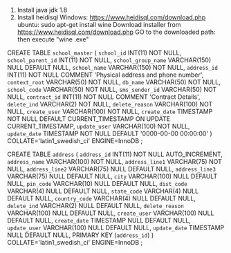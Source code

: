 1. Install java jdk 1.8
2. Install heidisql 
		Windows: https://www.heidisql.com/download.php
		ubuntu: sudo apt-get install wine
					Download installer from https://www.heidisql.com/download.php
					GO to the downloaded path: then execute "wine <downloaded file name>.exe"
					
					
					
					
CREATE TABLE `school_master` (
	`school_id` INT(11) NOT NULL,
	`school_parent_id` INT(11) NOT NULL,
	`school_group_name` VARCHAR(150) NULL DEFAULT NULL,
	`school_name` VARCHAR(150) NOT NULL,
	`address_id` INT(11) NOT NULL COMMENT 'Physical address and phone number',
	`context_root` VARCHAR(50) NOT NULL,
	`db_name` VARCHAR(50) NOT NULL,
	`school_code` VARCHAR(50) NOT NULL,
	`sms_sender_id` VARCHAR(50) NOT NULL,
	`contract_id` INT(11) NOT NULL COMMENT 'Contract Details',
	`delete_ind` VARCHAR(2) NOT NULL,
	`delete_reason` VARCHAR(100) NOT NULL,
	`create_user` VARCHAR(100) NOT NULL,
	`create_date` TIMESTAMP NOT NULL DEFAULT CURRENT_TIMESTAMP ON UPDATE CURRENT_TIMESTAMP,
	`update_user` VARCHAR(100) NOT NULL,
	`update_date` TIMESTAMP NOT NULL DEFAULT '0000-00-00 00:00:00'
)
COLLATE='latin1_swedish_ci'
ENGINE=InnoDB
;

CREATE TABLE `address` (
	`address_id` INT(11) NOT NULL AUTO_INCREMENT,
	`address_name` VARCHAR(100) NOT NULL,
	`address_line1` VARCHAR(75) NOT NULL,
	`address_line2` VARCHAR(75) NULL DEFAULT NULL,
	`address_line3` VARCHAR(75) NULL DEFAULT NULL,
	`city` VARCHAR(100) NULL DEFAULT NULL,
	`pin_code` VARCHAR(10) NULL DEFAULT NULL,
	`dist_code` VARCHAR(4) NULL DEFAULT NULL,
	`state_code` VARCHAR(4) NULL DEFAULT NULL,
	`country_code` VARCHAR(4) NULL DEFAULT NULL,
	`delete_ind` VARCHAR(2) NULL DEFAULT NULL,
	`delete_reason` VARCHAR(100) NULL DEFAULT NULL,
	`create_user` VARCHAR(100) NULL DEFAULT NULL,
	`create_date` TIMESTAMP NULL DEFAULT NULL,
	`update_user` VARCHAR(100) NULL DEFAULT NULL,
	`update_date` TIMESTAMP NULL DEFAULT NULL,
	PRIMARY KEY (`address_id`)
)
COLLATE='latin1_swedish_ci'
ENGINE=InnoDB
;
